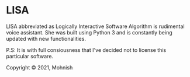 # LISA
LISA abbreviated as Logically Interactive Software Algorithm is rudimental voice assistant. She was built using Python 3 and is constantly being updated with new functionalities. 

P.S: It is with full consiousness that I've decided not to license this particular software.

Copyright © 2021, Mohnish
